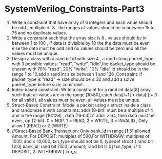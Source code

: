 # SystemVerilog_Constraints-Part3
1. Write a constraint that have array of 6 integers and each value should be odd , multiple of 3 . the ranges of values should be in between 15 to 75 and no duplicate values.
2. Write a constraint such that the array size is 8 , values should be in between 1 to 100 , if data is divisible by 10 the the data must be even else the data must be odd and no values should be zero and all the values must be unique.
3. Design a class with a rand bit id with size 4 , a rand string packet_type with 3 possible values: "read", "write", "idle",the packet_type should be chosen with 70% "read", 20% "write", 10% "idle",id should be in the range 1 to 10,add a rand int size between 1 and 128 ,Constraint: If packet_type is "read" → size should be ≤ 32 and add a solve packet_type before size; constraint.
4. Index-based constraint:
Write a constraint for a rand int data[8] array such that: all values are in the range [10:80], each data[i+1] > data[i] + 3 for all valid i, all values must be even, all values must be unique.
5. Struct-Based Constraint :Model a packet using a struct inside a class and randomize it with constraints: addr (8-bit): must be a multiple of 4 and in the range [16:128] , data (16-bit): if addr > 64, then data must be even , op (2-bit): 0 = NOP, 1 = READ, 2 = WRITE, 3 = INVALID , Only allow 1 (READ) or 2 (WRITE)
6. //Struct-Based Bank Transaction: Only bank_id in range [1:5] allowed Amount: For DEPOSIT: multiples of 500,For WITHDRAW: multiples of 1000, and ≤ 10,000, txn_type should not be 0,
 typedef struct {
  rand bit [2:0] bank_id;
  rand bit [15:0] amount;
  rand bit [1:0] txn_type; // 1: DEPOSIT, 2: WITHDRAW
 } txn_s;

